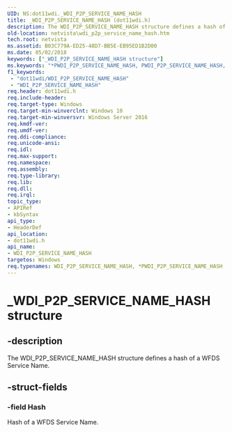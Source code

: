 ```yaml
---
UID: NS:dot11wdi._WDI_P2P_SERVICE_NAME_HASH
title: _WDI_P2P_SERVICE_NAME_HASH (dot11wdi.h)
description: The WDI_P2P_SERVICE_NAME_HASH structure defines a hash of a WFDS Service Name.
old-location: netvista\wdi_p2p_service_name_hash.htm
tech.root: netvista
ms.assetid: B03C779A-ED25-48D7-BB5E-EB95ED1B2D00
ms.date: 05/02/2018
keywords: ["_WDI_P2P_SERVICE_NAME_HASH structure"]
ms.keywords: "*PWDI_P2P_SERVICE_NAME_HASH, PWDI_P2P_SERVICE_NAME_HASH, PWDI_P2P_SERVICE_NAME_HASH structure pointer [Network Drivers Starting with Windows Vista], WDI_P2P_SERVICE_NAME_HASH, WDI_P2P_SERVICE_NAME_HASH structure [Network Drivers Starting with Windows Vista], _WDI_P2P_SERVICE_NAME_HASH, dot11wdi/PWDI_P2P_SERVICE_NAME_HASH, dot11wdi/WDI_P2P_SERVICE_NAME_HASH, netvista.wdi_p2p_service_name_hash"
f1_keywords:
 - "dot11wdi/WDI_P2P_SERVICE_NAME_HASH"
 - "WDI_P2P_SERVICE_NAME_HASH"
req.header: dot11wdi.h
req.include-header: 
req.target-type: Windows
req.target-min-winverclnt: Windows 10
req.target-min-winversvr: Windows Server 2016
req.kmdf-ver: 
req.umdf-ver: 
req.ddi-compliance: 
req.unicode-ansi: 
req.idl: 
req.max-support: 
req.namespace: 
req.assembly: 
req.type-library: 
req.lib: 
req.dll: 
req.irql: 
topic_type:
- APIRef
- kbSyntax
api_type:
- HeaderDef
api_location:
- dot11wdi.h
api_name:
- WDI_P2P_SERVICE_NAME_HASH
targetos: Windows
req.typenames: WDI_P2P_SERVICE_NAME_HASH, *PWDI_P2P_SERVICE_NAME_HASH
---
```


# _WDI_P2P_SERVICE_NAME_HASH structure


## -description


The 
  WDI_P2P_SERVICE_NAME_HASH structure defines a hash of a WFDS Service Name.


## -struct-fields




### -field Hash

Hash of a WFDS Service Name.


